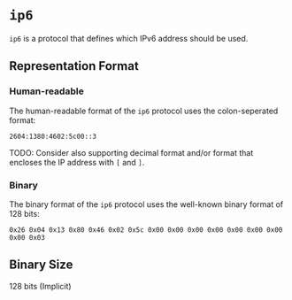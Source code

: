 # `ip6`

`ip6` is a protocol that defines which IPv6 address should be used.

## Representation Format

### Human-readable

The human-readable format of the `ip6` protocol uses the colon-seperated format:

	2604:1380:4602:5c00::3

TODO: Consider also supporting decimal format and/or format that encloses the IP address with `[` and `]`.
	
### Binary

The binary format of the `ip6` protocol uses the well-known binary format of 128 bits:

	0x26 0x04 0x13 0x80 0x46 0x02 0x5c 0x00 0x00 0x00 0x00 0x00 0x00 0x00 0x00 0x03

## Binary Size

128 bits (Implicit)